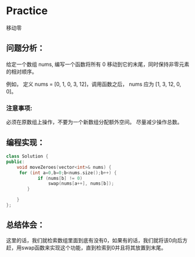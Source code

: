 # Practice
移动零
## 问题分析：
#### 
给定一个数组 nums, 编写一个函数将所有 0 移动到它的末尾，同时保持非零元素的相对顺序。

例如， 定义 nums = [0, 1, 0, 3, 12]，调用函数之后， nums 应为 [1, 3, 12, 0, 0]。

### 注意事项:

必须在原数组上操作，不要为一个新数组分配额外空间。
尽量减少操作总数。
## 编程实现：
```C++
class Solution {
public:
    void moveZeroes(vector<int>& nums) {
     for (int a=0,b=0;b<nums.size();b++) {
            if (nums[b] != 0)
                swap(nums[a++], nums[b]);
        }

    }
};
```
## 总结体会：
这里的话，我们就检索数组里面到底有没有0，如果有的话，我们就将该0向后方赶，用swap函数来实现这个功能，直到检索到0并且将其放置到末尾。